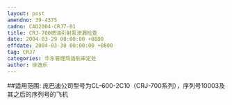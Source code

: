```yaml
---
layout: post
amendno: 39-4375
cadno: CAD2004-CRJ7-01
title: CRJ-700燃油引射泵渗漏检查
date: 2004-03-29 00:00:00 +0800
effdate: 2004-03-30 00:00:00 +0800
tag: CRJ7
categories: 华东管理局适航审定处
author: 徐逸乐
---
```


##适用范围:
庞巴迪公司型号为CL-600-2C10（CRJ-700系列），序列号10003及其之后的序列号的飞机

